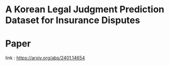 # A Korean Legal Judgment Prediction Dataset for Insurance Disputes

# Paper
link : https://arxiv.org/abs/2401.14654

